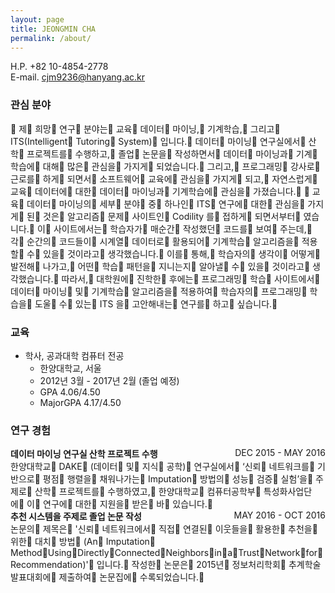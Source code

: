 ```yaml
---
layout: page
title: JEONGMIN CHA
permalink: /about/
---
```

H.P. +82 10-4854-2778  
E-mail. cjm9236@hanyang.ac.kr

### 관심 분야
 제 희망 연구 분야는 교육 데이터 마이닝, 기계학습, 그리고 ITS(Intelligent Tutoring System) 입니다. 데이터 마이닝 연구실에서 산학 프로젝트를 수행하고, 졸업 논문을 작성하면서 데이터 마이닝과 기계 학습에 대해 많은 관심을 가지게 되었습니다. 그리고, 프로그래밍 강사로 근로를 하게 되면서 소프트웨어 교육에 관심을 가지게 되고, 자연스럽게 교육 데이터에 대한 데이터 마이닝과 기계학습에 관심을 가졌습니다.  교육 데이터 마이닝의 세부 분야 중 하나인 ITS 연구에 대한 관심을 가지게 된 것은 알고리즘 문제 사이트인 Codility 를 접하게 되면서부터 였습니다. 이 사이트에서는 학습자가 매순간 작성했던 코드를 보여 주는데, 각 순간의 코드들이 시계열 데이터로 활용되어 기계학습 알고리즘을 적용할 수 있을 것이라고 생각했습니다. 이를 통해, 학습자의 생각이 어떻게 발전해 나가고, 어떤 학습 패턴을 지니는지 알아낼 수 있을 것이라고 생각했습니다. 따라서, 대학원에 진학한 후에는 프로그래밍 학습 사이트에서 데이터 마이닝 및 기계학습 알고리즘을 적용하여 학습자의 프로그래밍 학습을 도울 수 있는 ITS 을 고안해내는 연구를 하고 싶습니다.

### 교육
- 학사, 공과대학 컴퓨터 전공
    - 한양대학교, 서울
    - 2012년 3월 - 2017년 2월 (졸업 예정)
    - GPA       4.06/4.50
    - MajorGPA  4.17/4.50

### 연구 경험
**데이터 마이닝 연구실 산학 프로젝트 수행**<span style="float:right;">DEC 2015 - MAY 2016</span>  
한양대학교 DAKE (데이터 및 지식 공학) 연구실에서 ‘신뢰 네트워크를 기반으로 평점 행렬을 채워나가는 Imputation 방법의 성능 검증 실험’을 주제로 산학 프로젝트를 수행하였고, 한양대학교 컴퓨터공학부 특성화사업단에 이 연구에 대한 지원을 받은 바 있습니다.  
**추천 시스템을 주제로 졸업 논문 작성**<span style="float:right;">MAY 2016 - OCT 2016</span>  
논문의 제목은 '신뢰 네트워크에서 직접 연결된 이웃들을 활용한 추천을 위한 대치 방법 (An Imputation MethodUsingDirectlyConnectedNeighborsinaTrustNetworkforRecommendation)' 입니다. 작성한 논문은 2015년 정보처리학회 추계학술발표대회에 제출하여 논문집에 수록되었습니다.  